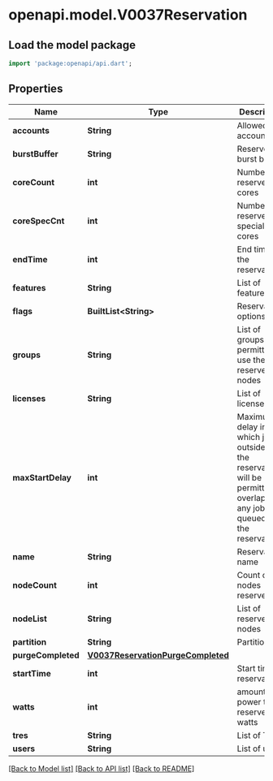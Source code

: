 # openapi.model.V0037Reservation

## Load the model package
```dart
import 'package:openapi/api.dart';
```

## Properties
Name | Type | Description | Notes
------------ | ------------- | ------------- | -------------
**accounts** | **String** | Allowed accounts | [optional] 
**burstBuffer** | **String** | Reserved burst buffer | [optional] 
**coreCount** | **int** | Number of reserved cores | [optional] 
**coreSpecCnt** | **int** | Number of reserved specialized cores | [optional] 
**endTime** | **int** | End time of the reservation | [optional] 
**features** | **String** | List of features | [optional] 
**flags** | **BuiltList&lt;String&gt;** | Reservation options | [optional] 
**groups** | **String** | List of groups permitted to use the reserved nodes | [optional] 
**licenses** | **String** | List of licenses | [optional] 
**maxStartDelay** | **int** | Maximum delay in which jobs outside of the reservation will be permitted to overlap once any jobs are queued for the reservation | [optional] 
**name** | **String** | Reservationn name | [optional] 
**nodeCount** | **int** | Count of nodes reserved | [optional] 
**nodeList** | **String** | List of reserved nodes | [optional] 
**partition** | **String** | Partition | [optional] 
**purgeCompleted** | [**V0037ReservationPurgeCompleted**](V0037ReservationPurgeCompleted.md) |  | [optional] 
**startTime** | **int** | Start time of reservation | [optional] 
**watts** | **int** | amount of power to reserve in watts | [optional] 
**tres** | **String** | List of TRES | [optional] 
**users** | **String** | List of users | [optional] 

[[Back to Model list]](../README.md#documentation-for-models) [[Back to API list]](../README.md#documentation-for-api-endpoints) [[Back to README]](../README.md)


